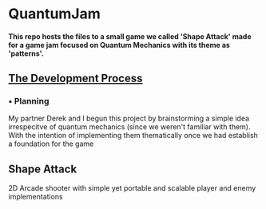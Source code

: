 # QuantumJam
<h4> This repo hosts the files to a small game we called 'Shape Attack' made for a game jam focused on Quantum Mechanics with its theme as 'patterns'. </h4>

<h2><u>The Development Process</u></h2>
<h3>  • Planning</h3>
<p> My partner Derek and I begun this project by brainstorming a simple idea irrespecitve of quantum mechanics (since we weren't familiar with them). With 
  the intention of implementing them thematically once we had establish a foundation for the game </p>
  

<h2>Shape Attack</h2>
<p> 2D Arcade shooter with simple yet portable and scalable player and enemy implementations </p>
